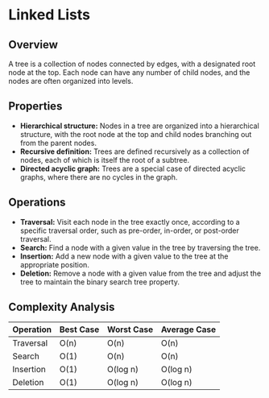 # Linked Lists

## Overview
A tree is a collection of nodes connected by edges, with a designated root node at the top. Each node can have any number of child nodes, and the nodes are often organized into levels.

## Properties
- **Hierarchical structure:** Nodes in a tree are organized into a hierarchical structure, with the root node at the top and child nodes branching out from the parent nodes.
- **Recursive definition:** Trees are defined recursively as a collection of nodes, each of which is itself the root of a subtree.
- **Directed acyclic graph:** Trees are a special case of directed acyclic graphs, where there are no cycles in the graph.

## Operations
- **Traversal:** Visit each node in the tree exactly once, according to a specific traversal order, such as pre-order, in-order, or post-order traversal. 
- **Search:** Find a node with a given value in the tree by traversing the tree. 
- **Insertion:** Add a new node with a given value to the tree at the appropriate position.
- **Deletion:** Remove a node with a given value from the tree and adjust the tree to maintain the binary search tree property. 

## Complexity Analysis
| **Operation** | **Best Case** | **Worst Case** | **Average Case** |
|---------------|---------------|----------------|------------------|
| Traversal     |      O(n)     |      O(n)      |       O(n)       |
| Search        |      O(1)     |      O(n)      |       O(n)       |
| Insertion     |      O(1)     |    O(log n)    |     O(log n)     |
| Deletion      |      O(1)     |    O(log n)    |     O(log n)     |